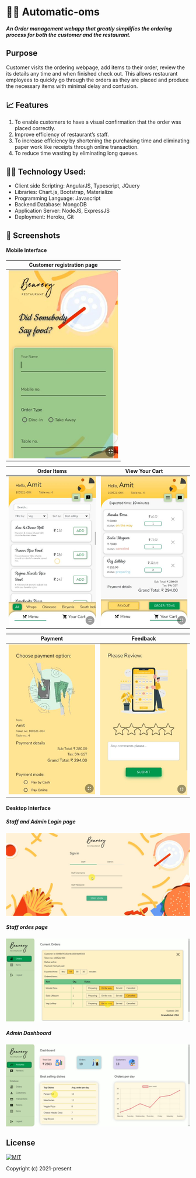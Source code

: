 # 👨‍🍳 Automatic-oms

##### An Order management webapp that greatly simplifies the ordering process for both the customer and the restaurant.

## Purpose

Customer visits the ordering webpage, add items to their order, review the its details any time and when finished check out. This allows restaurant employees to quickly go through the orders as they are placed and produce the necessary items with minimal delay and confusion.

## 📈 Features

1. To enable customers to have a visual confirmation that the order was placed correctly.
2. Improve efficiency of restaurant’s staff.
3. To increase efficiency by shortening the purchasing time and eliminating paper work like receipts through online transaction.
4. To reduce time wasting by eliminating long queues. 

## 👨‍💻 Technology Used:

* Client side Scripting: AngularJS, Typescript, JQuery
* Libraries: Chart.js, Bootstrap, Materialize
* Programming Language: Javascript
* Backend Database: MongoDB
* Application Server: NodeJS, ExpressJS
* Deployment: Heroku, Git

## 📱 Screenshots

#### Mobile Interface

| Customer registration page |
|---------------|
|<img src="/images/mob1.JPG" title="Mobile Interface" width="300">|

| Order Items | View Your Cart |
|---------------|---------------|
|<img src="/images/mob2.JPG" title="Mobile Interface" width="300">|<img src="/images/mob3.JPG" title="Mobile Interface" width="300">|

| Payment | Feedback |
|---------------|---------------|
|<img src="/images/mob4.JPG" title="Mobile Interface" width="300">|<img src="/images/mob5.JPG" title="Mobile Interface" width="300">|

#### Desktop Interface

##### Staff and Admin Login page

<img src="/images/desktop1.JPG" title="Desktop Interface" >

##### Staff ordes page

<img src="/images/desktop2.JPG" title="Desktop Interface" >

##### Admin Dashboard

<img src="/images/desktop3.JPG" title="Desktop Interface" >

## License

[![MIT](https://img.shields.io/cocoapods/l/AFNetworking.svg?style=style&label=License&maxAge=2592000)](/LICENSE)

Copyright (c) 2021-present

